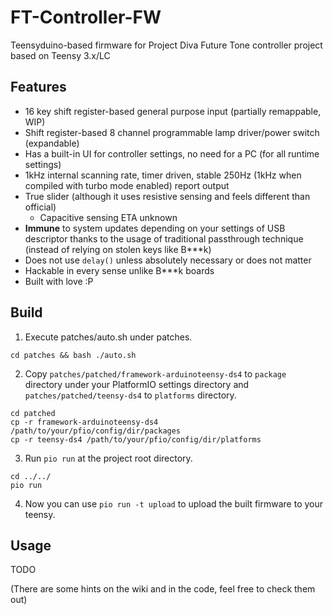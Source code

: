 # FT-Controller-FW

Teensyduino-based firmware for Project Diva Future Tone controller project based on Teensy 3.x/LC

## Features

- 16 key shift register-based general purpose input (partially remappable, WIP)
- Shift register-based 8 channel programmable lamp driver/power switch (expandable)
- Has a built-in UI for controller settings, no need for a PC (for all runtime settings)
- 1kHz internal scanning rate, timer driven, stable 250Hz (1kHz when compiled with turbo mode enabled) report output
- True slider (although it uses resistive sensing and feels different than official)
  - Capacitive sensing ETA unknown
- **Immune** to system updates depending on your settings of USB descriptor thanks to the usage of traditional passthrough technique (instead of relying on stolen keys like B***k)
- Does not use `delay()` unless absolutely necessary or does not matter
- Hackable in every sense unlike B***k boards
- Built with love :P

## Build

1. Execute patches/auto.sh under patches.
```shell
cd patches && bash ./auto.sh
```

2. Copy `patches/patched/framework-arduinoteensy-ds4` to `package` directory under your PlatformIO settings directory and `patches/patched/teensy-ds4` to `platforms` directory.
```shell
cd patched
cp -r framework-arduinoteensy-ds4 /path/to/your/pfio/config/dir/packages
cp -r teensy-ds4 /path/to/your/pfio/config/dir/platforms
```

3. Run `pio run` at the project root directory.
```shell
cd ../../
pio run
```

4. Now you can use `pio run -t upload` to upload the built firmware to your teensy.

## Usage

TODO

(There are some hints on the wiki and in the code, feel free to check them out)
